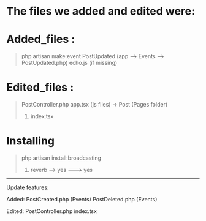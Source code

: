 # The files we added and edited were:

# Added_files :
> php artisan make:event PostUpdated (app --> Events --> PostUpdated.php)
> echo.js (if missing)




# Edited_files :
> PostController.php
> app.tsx (js files)
> -> Post (Pages folder)
> 1. index.tsx


# Installing
> php artisan install:broadcasting
> 1. reverb --> yes ---> yes


-------------------------------------
Update features:

Added:
PostCreated.php (Events)
PostDeleted.php (Events)

Edited:
PostController.php
index.tsx
